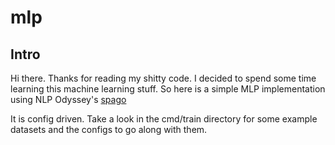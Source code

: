 # mlp

## Intro
Hi there. Thanks for reading my shitty code. I decided to spend some time learning this machine learning stuff. So here is a simple MLP implementation using NLP Odyssey's [spago](https://github.com/nlpodyssey/spago)

It is config driven. Take a look in the cmd/train directory for some example datasets and the configs to go along with them. 
